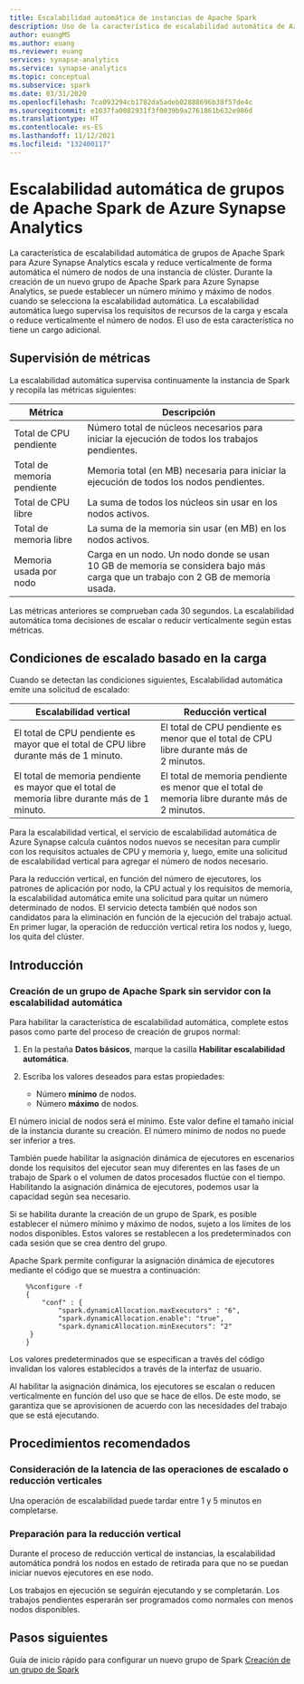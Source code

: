 ```yaml
---
title: Escalabilidad automática de instancias de Apache Spark
description: Uso de la característica de escalabilidad automática de Azure Synapse para escalar automáticamente instancias de Apache Spark
author: euangMS
ms.author: euang
ms.reviewer: euang
services: synapse-analytics
ms.service: synapse-analytics
ms.topic: conceptual
ms.subservice: spark
ms.date: 03/31/2020
ms.openlocfilehash: 7ca093294cb1782da5adeb02888696b38f57de4c
ms.sourcegitcommit: e1037fa0082931f3f0039b9a2761861b632e986d
ms.translationtype: HT
ms.contentlocale: es-ES
ms.lasthandoff: 11/12/2021
ms.locfileid: "132400117"
---
```

# <a name="automatically-scale-azure-synapse-analytics-apache-spark-pools"></a>Escalabilidad automática de grupos de Apache Spark de Azure Synapse Analytics

La característica de escalabilidad automática de grupos de Apache Spark para Azure Synapse Analytics escala y reduce verticalmente de forma automática el número de nodos de una instancia de clúster. Durante la creación de un nuevo grupo de Apache Spark para Azure Synapse Analytics, se puede establecer un número mínimo y máximo de nodos cuando se selecciona la escalabilidad automática. La escalabilidad automática luego supervisa los requisitos de recursos de la carga y escala o reduce verticalmente el número de nodos. El uso de esta característica no tiene un cargo adicional.

## <a name="metrics-monitoring"></a>Supervisión de métricas

La escalabilidad automática supervisa continuamente la instancia de Spark y recopila las métricas siguientes:

|Métrica|Descripción|
|---|---|
|Total de CPU pendiente|Número total de núcleos necesarios para iniciar la ejecución de todos los trabajos pendientes.|
|Total de memoria pendiente|Memoria total (en MB) necesaria para iniciar la ejecución de todos los nodos pendientes.|
|Total de CPU libre|La suma de todos los núcleos sin usar en los nodos activos.|
|Total de memoria libre|La suma de la memoria sin usar (en MB) en los nodos activos.|
|Memoria usada por nodo|Carga en un nodo. Un nodo donde se usan 10 GB de memoria se considera bajo más carga que un trabajo con 2 GB de memoria usada.|

Las métricas anteriores se comprueban cada 30 segundos. La escalabilidad automática toma decisiones de escalar o reducir verticalmente según estas métricas.

## <a name="load-based-scale-conditions"></a>Condiciones de escalado basado en la carga

Cuando se detectan las condiciones siguientes, Escalabilidad automática emite una solicitud de escalado:

|Escalabilidad vertical|Reducción vertical|
|---|---|
|El total de CPU pendiente es mayor que el total de CPU libre durante más de 1 minuto.|El total de CPU pendiente es menor que el total de CPU libre durante más de 2 minutos.|
|El total de memoria pendiente es mayor que el total de memoria libre durante más de 1 minuto.|El total de memoria pendiente es menor que el total de memoria libre durante más de 2 minutos.|

Para la escalabilidad vertical, el servicio de escalabilidad automática de Azure Synapse calcula cuántos nodos nuevos se necesitan para cumplir con los requisitos actuales de CPU y memoria y, luego, emite una solicitud de escalabilidad vertical para agregar el número de nodos necesario.

Para la reducción vertical, en función del número de ejecutores, los patrones de aplicación por nodo, la CPU actual y los requisitos de memoria, la escalabilidad automática emite una solicitud para quitar un número determinado de nodos. El servicio detecta también qué nodos son candidatos para la eliminación en función de la ejecución del trabajo actual. En primer lugar, la operación de reducción vertical retira los nodos y, luego, los quita del clúster.

## <a name="get-started"></a>Introducción

### <a name="create-a-serverless-apache-spark-pool-with-autoscaling"></a>Creación de un grupo de Apache Spark sin servidor con la escalabilidad automática

Para habilitar la característica de escalabilidad automática, complete estos pasos como parte del proceso de creación de grupos normal:

1. En la pestaña **Datos básicos**, marque la casilla **Habilitar escalabilidad automática**.
1. Escriba los valores deseados para estas propiedades:  

    * Número **mínimo** de nodos.
    * Número **máximo** de nodos.

El número inicial de nodos será el mínimo. Este valor define el tamaño inicial de la instancia durante su creación. El número mínimo de nodos no puede ser inferior a tres.

También puede habilitar la asignación dinámica de ejecutores en escenarios donde los requisitos del ejecutor sean muy diferentes en las fases de un trabajo de Spark o el volumen de datos procesados fluctúe con el tiempo. Habilitando la asignación dinámica de ejecutores, podemos usar la capacidad según sea necesario.

Si se habilita durante la creación de un grupo de Spark, es posible establecer el número mínimo y máximo de nodos, sujeto a los límites de los nodos disponibles. Estos valores se restablecen a los predeterminados con cada sesión que se crea dentro del grupo.

Apache Spark permite configurar la asignación dinámica de ejecutores mediante el código que se muestra a continuación:

```
    %%configure -f
    {
        "conf" : {
            "spark.dynamicAllocation.maxExecutors" : "6",
            "spark.dynamicAllocation.enable": "true",
            "spark.dynamicAllocation.minExecutors": "2"
     }
    }
```
Los valores predeterminados que se especifican a través del código invalidan los valores establecidos a través de la interfaz de usuario.

Al habilitar la asignación dinámica, los ejecutores se escalan o reducen verticalmente en función del uso que se hace de ellos. De este modo, se garantiza que se aprovisionen de acuerdo con las necesidades del trabajo que se está ejecutando.

## <a name="best-practices"></a>Procedimientos recomendados

### <a name="consider-the-latency-of-scale-up-or-scale-down-operations"></a>Consideración de la latencia de las operaciones de escalado o reducción verticales

Una operación de escalabilidad puede tardar entre 1 y 5 minutos en completarse.

### <a name="prepare-for-scaling-down"></a>Preparación para la reducción vertical

Durante el proceso de reducción vertical de instancias, la escalabilidad automática pondrá los nodos en estado de retirada para que no se puedan iniciar nuevos ejecutores en ese nodo.

Los trabajos en ejecución se seguirán ejecutando y se completarán. Los trabajos pendientes esperarán ser programados como normales con menos nodos disponibles.

## <a name="next-steps"></a>Pasos siguientes

Guía de inicio rápido para configurar un nuevo grupo de Spark [Creación de un grupo de Spark](../quickstart-create-apache-spark-pool-portal.md)
